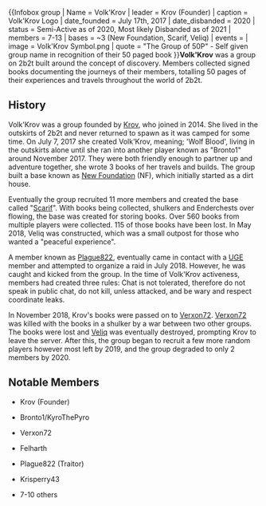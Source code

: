 {{Infobox group
| Name = Volk'Krov
| leader = Krov (Founder)
| caption = Volk'Krov Logo
| date_founded = July 17th, 2017
| date_disbanded = 2020
| status = Semi-Active as of 2020, Most likely Disbanded as of 2021
| members = 7-13
| bases = ~3 (New Foundation, Scarif, Veliq)
| events =
| image = Volk'Krov Symbol.png
| quote = "The Group of 50P" - Self given group name in recognition of their 50 paged book
}}**Volk'Krov** was a group on 2b2t built around the concept of discovery. Members collected signed books documenting the journeys of their members, totalling 50 pages of their experiences and travels throughout the world of 2b2t.

## History
Volk'Krov was a group founded by [Krov](https://2b2t.miraheze.org/wiki/Krov), who joined in 2014. She lived in the outskirts of 2b2t and never returned to spawn as it was camped for some time. On July 7, 2017 she created Volk'Krov, meaning; 'Wolf Blood', living in the outskirts alone until she ran into another player known as "Bronto1" around November 2017. They were both friendly enough to partner up and adventure together, she wrote 3 books of her travels and builds. The group built a base known as [New Foundation](https://2b2t.miraheze.org/wiki/New_Foundation) (NF), which initially started as a dirt house.

Eventually the group recruited 11 more members and created the base called "[Scarif](https://2b2t.miraheze.org/wiki/Scarif)". With books being collected, shulkers and Enderchests over flowing, the base was created for storing books. Over 560 books from multiple players were collected. 115 of those books have been lost. In May 2018, Veliq was constructed, which was a small outpost for those who wanted a "peaceful experience".

A member known as [Plague822](https://2b2t.miraheze.org/wiki/Plague822), eventually came in contact with a [UGE](https://2b2t.miraheze.org/wiki/UGE) member and attempted to organize a raid in July 2018. However, he was caught and kicked from the group. In the time of Volk'Krov activeness, members had created three rules: Chat is not tolerated, therefore do not speak in public chat, do not kill, unless attacked, and be wary and respect coordinate leaks.

In November 2018, Krov's books were passed on to [Verxon72](https://2b2t.miraheze.org/wiki/Verxon72). [Verxon72](https://2b2t.miraheze.org/wiki/Verxon72) was killed with the books in a shulker by a war between two other groups. The books were lost and [Veliq](https://2b2t.miraheze.org/wiki/Veliq) was eventually destroyed, prompting Krov to leave the server. After this, the group began to recruit a few more random players however most left by 2019, and the group degraded to only 2 members by 2020.

## Notable Members
* Krov (Founder)

* Bronto1/KyroThePyro
* Verxon72
* Felharth
* Plague822 (Traitor)
* Krisperry43
* 7-10 others